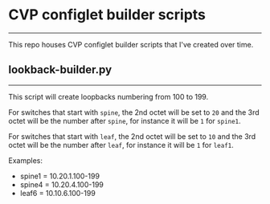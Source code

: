 # CVP configlet builder scripts
---

This repo houses CVP configlet builder scripts that I've created over time.

## lookback-builder.py
---

This script will create loopbacks numbering from 100 to 199.

For switches that start with `spine`, the 2nd octet will be set to `20` and the 3rd octet will be the number after `spine`, for instance it will be `1` for `spine1`.

For switches that start with `leaf`, the 2nd octet will be set to `10` and the 3rd octet will be the number after `leaf`, for instance it will be `1` for `leaf1`.

Examples:

* spine1 = 10.20.1.100-199
* spine4 = 10.20.4.100-199
* leaf6 = 10.10.6.100-199
